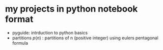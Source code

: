 # my projects in python notebook format
+ pyguide: intrduction to python basics
+ partitions $p(n)$ : partitions of n (positive integer) using eulers pentagonal formula
